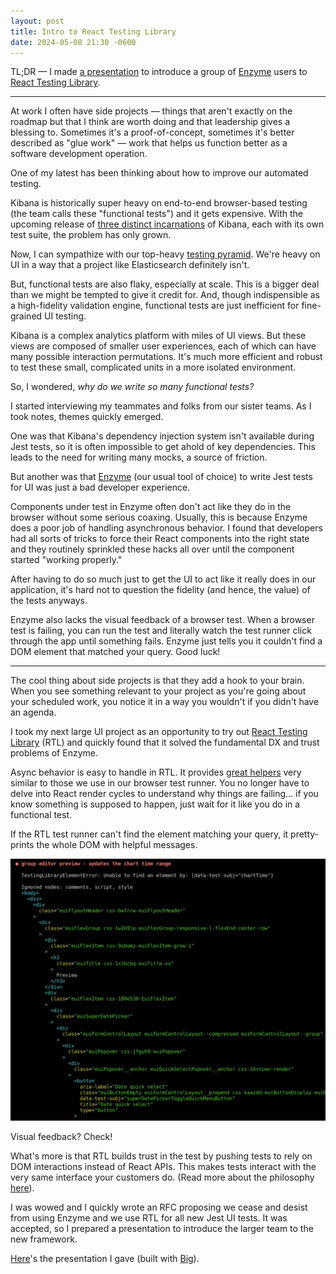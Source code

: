 ```yaml
---
layout: post
title: Intro to React Testing Library
date: 2024-05-08 21:30 -0600
---
```


TL;DR — I made [a presentation](/assets/presentations/intro-to-rtl) to introduce a
group of [Enzyme](https://enzymejs.github.io/enzyme/) users to
[React Testing Library](https://testing-library.com/docs/react-testing-library/intro/).

---

At work I often have side projects — things that aren't exactly
on the roadmap but that I think are worth doing and that
leadership gives a blessing to. Sometimes it's a proof-of-concept, sometimes
it's better described as "glue work" — work that helps us function better as a
software development operation.

One of my latest has been thinking about how to improve our
automated testing.

Kibana is historically super heavy on end-to-end browser-based testing
(the team calls these "functional tests") and it gets expensive. With the upcoming
release of [three distinct
incarnations](https://docs.elastic.co/serverless) of Kibana, each with
its own test suite, the problem has only grown.

Now, I can sympathize with our top-heavy [testing pyramid](https://martinfowler.com/articles/practical-test-pyramid.html).
We're heavy on UI in a way that a project like Elasticsearch
definitely isn't.

But, functional tests are also flaky, especially at scale. This is a bigger
deal than we might be tempted to give it credit for.
And, though indispensible as a high-fidelity validation engine,
functional tests are just inefficient for fine-grained UI 
testing. 

Kibana is a complex analytics platform with miles
of UI views. But these views are composed of smaller user experiences,
each of which can have many possible interaction permutations.
It's much more efficient and robust to test these
small, complicated units in a more isolated environment. 

So, I wondered, _why do we write so many functional tests?_

I started interviewing my teammates and folks
from our sister teams. As I took notes, themes quickly emerged.

One was that Kibana's dependency injection system isn't available
during Jest tests, so it is often impossible to get ahold of key
dependencies. This leads to the need for writing many mocks, a
source of friction.

But another was that [Enzyme](https://enzymejs.github.io/enzyme/) (our usual tool of choice)
to write Jest tests for UI was just a bad
developer experience. 

Components under test in Enzyme often don't act like they do in
the browser without some serious coaxing. Usually, this is because 
Enzyme does a poor job of handling
asynchronous behavior. I found that developers had all sorts of tricks to
force their React components into the right state and they routinely
sprinkled these hacks all over until the component
started "working properly."

After having to do so much just to get the UI 
to act like it really does in our application, it's hard not to question the
fidelity (and hence, the value) of the tests anyways.

Enzyme also lacks the visual feedback of a browser test. When a
browser test is failing, you can run the test and literally watch
the test runner click through the app until something fails.
Enzyme just tells you it couldn't find a DOM element that matched
your query. Good luck!

---

The cool thing about side projects is that they add a hook to your
brain. When you see something relevant to your project as you're
going about your scheduled work, you notice it in a way you
wouldn't if you didn't have an agenda.

I took my next large UI project as an opportunity to try out [React
Testing
Library](https://testing-library.com/docs/react-testing-library/intro/) (RTL)
and quickly found that it solved the fundamental
DX and trust problems of Enzyme.

Async behavior is easy to handle in RTL. It provides [great helpers](https://testing-library.com/docs/dom-testing-library/api-async/) 
very similar to those we use in our browser test runner.
You no longer have to delve into React render cycles to understand
why things are failing... if you know something is supposed to
happen, just wait for it like you do in a functional test.

If the RTL test runner can't find the element matching your query,
it pretty-prints the whole DOM with helpful messages. 

![Pretty-printed DOM](/assets/images/pretty-printed-dom.png)

Visual feedback? Check!

What's more is that RTL builds trust in the test by pushing tests
to rely on DOM interactions instead of React APIs. This makes tests
interact with the very same interface your customers do. (Read more about the philosophy [here](https://testing-library.com/docs/guiding-principles/)).

I was wowed and I quickly wrote an RFC proposing we cease and desist from using
Enzyme and we use RTL for all new Jest UI tests. It was accepted, so
I prepared a presentation to introduce the larger team to the new framework.

[Here](/assets/presentations/intro-to-rtl)'s the presentation I gave (built with
[Big](https://github.com/tmcw/big)).

